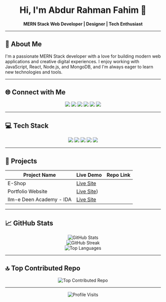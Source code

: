 <h1 align="center">Hi, I'm Abdur Rahman Fahim 👋</h1>
<p align="center">
  <b>MERN Stack Web Developer | Designer | Tech Enthusiast</b>
</p>

---

## 🚀 About Me

I'm a passionate MERN Stack developer with a love for building modern web applications and creative digital experiences. I enjoy working with JavaScript, React, Node.js, and MongoDB, and I'm always eager to learn new technologies and tools.

---

## 🌐 Connect with Me

<p align="center">
  <a href="https://facebook.com/ar.fahim.dev"><img src="https://img.shields.io/badge/Facebook-%231877F2.svg?logo=Facebook&logoColor=white" /></a>
  <a href="https://instagram.com/ar.fahim.dev"><img src="https://img.shields.io/badge/Instagram-%23E4405F.svg?logo=Instagram&logoColor=white" /></a>
  <a href="https://www.linkedin.com/in/arfahimdev"><img src="https://img.shields.io/badge/LinkedIn-%230077B5.svg?logo=linkedin&logoColor=white" /></a>
  <a href="https://medium.com/@abdurrahmanfahim"><img src="https://img.shields.io/badge/Medium-12100E?logo=medium&logoColor=white" /></a>
  <a href="https://pinterest.com/arfahimdev"><img src="https://img.shields.io/badge/Pinterest-%23E60023.svg?logo=Pinterest&logoColor=white" /></a>
  <a href="https://bn.quora.com/profile/Abdur-Rahman-Fahim-2"><img src="https://img.shields.io/badge/Quora-%23B92B27.svg?logo=Quora&logoColor=white" /></a>
</p>

---

## 💻 Tech Stack

<p align="center">
  <img src="https://img.shields.io/badge/javascript-%23323330.svg?style=for-the-badge&logo=javascript&logoColor=%23F7DF1E" />
<!--   <img src="https://img.shields.io/badge/express.js-%23404d59.svg?style=for-the-badge&logo=express&logoColor=%2361DAFB" /> -->
<!--   <img src="https://img.shields.io/badge/node.js-6DA55F?style=for-the-badge&logo=node.js&logoColor=white" /> -->
  <img src="https://img.shields.io/badge/react-%2320232a.svg?style=for-the-badge&logo=react&logoColor=%2361DAFB" />
<!--   <img src="https://img.shields.io/badge/MongoDB-%234ea94b.svg?style=for-the-badge&logo=mongodb&logoColor=white" /> -->
  <img src="https://img.shields.io/badge/adobe%20illustrator-%23FF9A00.svg?style=for-the-badge&logo=adobe%20illustrator&logoColor=white" />
  <img src="https://img.shields.io/badge/figma-%23F24E1E.svg?style=for-the-badge&logo=figma&logoColor=white" />
  <img src="https://img.shields.io/badge/github-%23121011.svg?style=for-the-badge&logo=github&logoColor=white" />
</p>

---

## 🚀 Projects

| Project Name        | Live Demo                                      | Repo Link                                      |
|---------------------|------------------------------------------------|------------------------------------------------|
| E-Shop              | [Live Site](https://eshop-hazel-nine.vercel.app)      
| Portfolio Website   | [Live Site](https://abdurrahmanfahim.github.io/Abdur-Rahman-Fahim_Personal-Porfolio/resume.html))    
| Ilm-e Deen Academy - IDA  | [Live Site](https://ilmedeenacademy.com/)        

---

## 📈 GitHub Stats

<p align="center">
  <img src="https://github-readme-stats.vercel.app/api?username=abdurrahmanfahim&theme=dark&hide_border=false&include_all_commits=true&count_private=true" alt="GitHub Stats" />
  <br/>
  <img src="https://github-readme-streak-stats.herokuapp.com/?user=abdurrahmanfahim&theme=dark&hide_border=false" alt="GitHub Streak" />
  <br/>
  <img src="https://github-readme-stats.vercel.app/api/top-langs/?username=abdurrahmanfahim&theme=dark&hide_border=false&include_all_commits=true&count_private=true&layout=compact" alt="Top Languages" />
</p>

---

## 🔝 Top Contributed Repo

<p align="center">
  <img src="https://github-contributor-stats.vercel.app/api?username=abdurrahmanfahim&limit=5&theme=dark&combine_all_yearly_contributions=true" alt="Top Contributed Repo" />
</p>

---

<p align="center">
  <img src="https://visitcount.itsvg.in/api?id=abdurrahmanfahim&icon=0&color=0" alt="Profile Visits" />
</p>

<!-- Proudly created with GPRM ( https://gprm.itsvg.in ) -->
